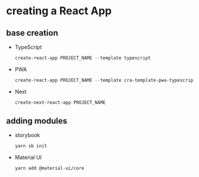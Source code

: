 # creating a React App

## base creation
- TypeScript
	```powershell
	create-react-app PROJECT_NAME --template typescript
	```
- PWA
	```powershell
	create-react-app PROJECT_NAME --template cra-template-pwa-typescript
	```
- Next
	```powershell
	create-next-react-app PROJECT_NAME
	```
## adding modules
- storybook
	```sh
	yarn sb init
	```



- Material UI
	```sh
	yarn add @material-ui/core
	```
<!--stackedit_data:
eyJoaXN0b3J5IjpbLTIxNDMxNzI1NThdfQ==
-->